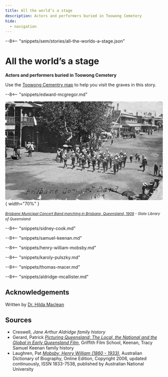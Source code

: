 ```yaml
---
title: All the world’s a stage
description: Actors and performers buried in Toowong Cemetery
hide:
  - navigation
---
```


--8<-- "snippets/sem/stories/all-the-worlds-a-stage.json"

# All the world’s a stage 

**Actors and performers buried in Toowong Cemetery**

Use the [Toowong Cementry map](../index.md#toowong-cemetery-map) to help you visit the graves in this story.


<!--
???+ directions "Directions" 

    - walking directions
    
    ![](?.jpg) 
    
-->

--8<-- "snippets/edward-mcgregor.md"


![Brisbane Municipal Concert Band marching in Brisbane, Queensland, 1909](../assets/brisbane-municipal-band.jpg){ width="70%" }  

*<small>[Brisbane Municipal Concert Band marching in Brisbane, Queensland, 1909](http://onesearch.slq.qld.gov.au/permalink/f/1upgmng/slq_alma21220219350002061) - State Library of Queensland </small>* 

<!-- 

??? directions "Directions" 

    - walking directions
    
    ![image of headstone](?.jpg)    

-->

--8<-- "snippets/sidney-cook.md"

<!-- 

??? directions "Directions" 

    - walking directions
    
    ![image of headstone](?.jpg)    
    
-->

--8<-- "snippets/samuel-keenan.md"

<!-- 

??? directions "Directions" 

    - walking directions
    
    ![image of headstone](?.jpg)    

-->

--8<-- "snippets/henry-william-mobsby.md"

<!-- 

??? directions "Directions" 

    - walking directions
    
    ![image of headstone](?.jpg)    
    
-->

--8<-- "snippets/karoly-pulszky.md"

<!-- 

??? directions "Directions" 

    - walking directions
    
    ![image of headstone](?.jpg)   

-->

--8<-- "snippets/thomas-macer.md"

<!-- 

??? directions "Directions" 

    - walking directions
    
    ![image of headstone](?.jpg)    

-->

--8<-- "snippets/aldridge-mcallister.md"


<!-- 

??? directions "Directions" 

    - walking directions
    
    ![image of headstone](?.jpg)
    
-->

## Acknowledgements

Written by [Dr. Hilda Maclean](https://www.linkedin.com/in/dr-hilda-maclean-4819a711/)
    
## Sources

- Creswell, *Jane Arthur Aldridge family history*
- Gerard, Patrick *[Picturing Queensland: The Local, the National and the Global in Early Queensland Film](https://research-repository.griffith.edu.au/handle/10072/2428)*, Griffith Film School, Keenan, Tracy Samuel Keenan family history
- Laughren, Pat *[Mobsby, Henry William (1860 - 1933)](https://adb.anu.edu.au/biography/mobsby-henry-william-13104)*, Australian Dictionary of Biography, Online Edition, Copyright 2006, updated continuously, ISSN 1833-7538, published by Australian National University 

<!--
<div class="noprint" markdown="1">
## Brochure

**[Download this walk](../assets/guides/actors.pdf)** - designed to be printed and folded in half to make an A5 brochure.

</div>
-->
